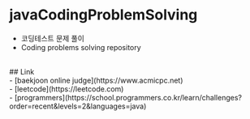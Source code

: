 # javaCodingProblemSolving

- 코딩테스트 문제 풀이<br>
- Coding problems solving repository

<br>
## Link<br>
- [baekjoon online judge](https://www.acmicpc.net)<br>
- [leetcode](https://leetcode.com)<br>
- [programmers](https://school.programmers.co.kr/learn/challenges?order=recent&levels=2&languages=java)<br>
